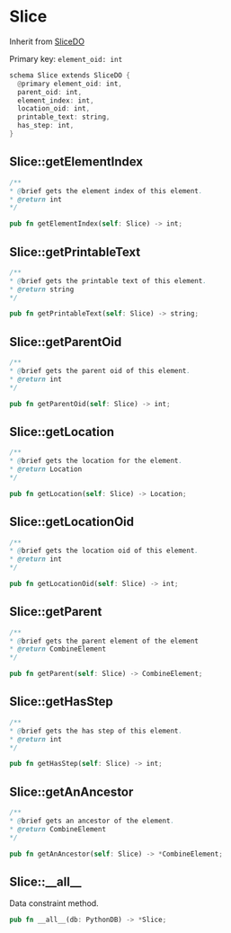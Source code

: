 # Slice

Inherit from [SliceDO](./SliceDO.md)

Primary key: `element_oid: int`

```rust
schema Slice extends SliceDO {
  @primary element_oid: int,
  parent_oid: int,
  element_index: int,
  location_oid: int,
  printable_text: string,
  has_step: int,
}
```
## Slice::getElementIndex

```java
/**
* @brief gets the element index of this element.
* @return int
*/
```
```rust
pub fn getElementIndex(self: Slice) -> int;
```
## Slice::getPrintableText

```java
/**
* @brief gets the printable text of this element.
* @return string
*/
```
```rust
pub fn getPrintableText(self: Slice) -> string;
```
## Slice::getParentOid

```java
/**
* @brief gets the parent oid of this element.
* @return int
*/
```
```rust
pub fn getParentOid(self: Slice) -> int;
```
## Slice::getLocation

```java
/**
* @brief gets the location for the element.
* @return Location
*/
```
```rust
pub fn getLocation(self: Slice) -> Location;
```
## Slice::getLocationOid

```java
/**
* @brief gets the location oid of this element.
* @return int
*/
```
```rust
pub fn getLocationOid(self: Slice) -> int;
```
## Slice::getParent

```java
/**
* @brief gets the parent element of the element
* @return CombineElement 
*/
```
```rust
pub fn getParent(self: Slice) -> CombineElement;
```
## Slice::getHasStep

```java
/**
* @brief gets the has step of this element.
* @return int
*/
```
```rust
pub fn getHasStep(self: Slice) -> int;
```
## Slice::getAnAncestor

```java
/**
* @brief gets an ancestor of the element.
* @return CombineElement 
*/
```
```rust
pub fn getAnAncestor(self: Slice) -> *CombineElement;
```
## Slice::\_\_all\_\_

Data constraint method.

```rust
pub fn __all__(db: PythonDB) -> *Slice;
```
